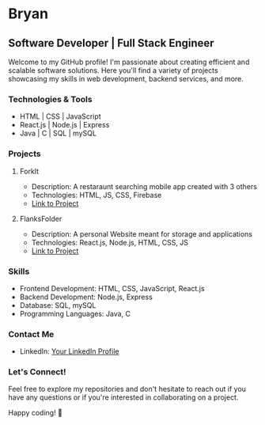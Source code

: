 # Bryan

## Software Developer | Full Stack Engineer

Welcome to my GitHub profile! I'm passionate about creating efficient and scalable software solutions. Here you'll find a variety of projects showcasing my skills in web development, backend services, and more.


### Technologies & Tools

- HTML | CSS | JavaScript
- React.js | Node.js | Express
- Java | C | SQL | mySQL

### Projects

1. ForkIt
   - Description: A restaraunt searching mobile app created with 3 others
   - Technologies: HTML, JS, CSS, Firebase
   - [Link to Project](https://github.com/calvinnleeee/1800_202330_BBY26)
    

2. FlanksFolder
   - Description: A personal Website meant for storage and applications
   - Technologies: React.js, Node.js, HTML, CSS, JS
   - [Link to Project](https://github.com/Flanks365/FlanksFolder)
   

### Skills

- Frontend Development: HTML, CSS, JavaScript, React.js
- Backend Development: Node.js, Express
- Database: SQL, mySQL
- Programming Languages: Java, C

### Contact Me

- LinkedIn: [Your LinkedIn Profile](https://www.linkedin.com/in/bryan-le-89a8b52a8/)

### Let's Connect!

Feel free to explore my repositories and don't hesitate to reach out if you have any questions or if you're interested in collaborating on a project.

Happy coding! 🚀


